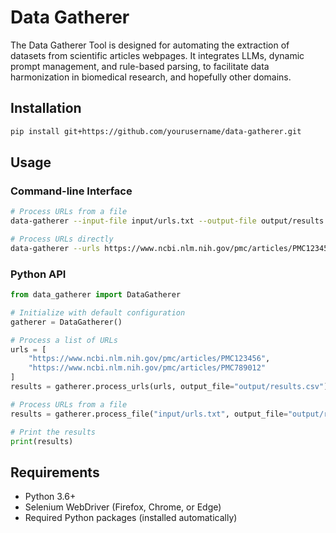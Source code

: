 # Data Gatherer

The Data Gatherer Tool is designed for automating the extraction of datasets from scientific articles webpages. It integrates LLMs, dynamic prompt management, and rule-based parsing, to facilitate data harmonization in biomedical research, and hopefully other domains.

## Installation

```bash
pip install git+https://github.com/yourusername/data-gatherer.git
```

## Usage

### Command-line Interface

```bash
# Process URLs from a file
data-gatherer --input-file input/urls.txt --output-file output/results.csv

# Process URLs directly
data-gatherer --urls https://www.ncbi.nlm.nih.gov/pmc/articles/PMC123456 https://www.ncbi.nlm.nih.gov/pmc/articles/PMC789012
```

### Python API

```python
from data_gatherer import DataGatherer

# Initialize with default configuration
gatherer = DataGatherer()

# Process a list of URLs
urls = [
    "https://www.ncbi.nlm.nih.gov/pmc/articles/PMC123456",
    "https://www.ncbi.nlm.nih.gov/pmc/articles/PMC789012"
]
results = gatherer.process_urls(urls, output_file="output/results.csv")

# Process URLs from a file
results = gatherer.process_file("input/urls.txt", output_file="output/results.csv")

# Print the results
print(results)
```

## Requirements

- Python 3.6+
- Selenium WebDriver (Firefox, Chrome, or Edge)
- Required Python packages (installed automatically)